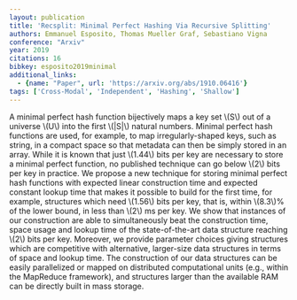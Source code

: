 ```yaml
---
layout: publication
title: 'Recsplit: Minimal Perfect Hashing Via Recursive Splitting'
authors: Emmanuel Esposito, Thomas Mueller Graf, Sebastiano Vigna
conference: "Arxiv"
year: 2019
citations: 16
bibkey: esposito2019minimal
additional_links:
  - {name: "Paper", url: 'https://arxiv.org/abs/1910.06416'}
tags: ['Cross-Modal', 'Independent', 'Hashing', 'Shallow']
---
```

A minimal perfect hash function bijectively maps a key set \\(S\\) out of a
universe \\(U\\) into the first \\(|S|\\) natural numbers. Minimal perfect hash
functions are used, for example, to map irregularly-shaped keys, such as
string, in a compact space so that metadata can then be simply stored in an
array. While it is known that just \\(1.44\\) bits per key are necessary to store a
minimal perfect function, no published technique can go below \\(2\\) bits per key
in practice. We propose a new technique for storing minimal perfect hash
functions with expected linear construction time and expected constant lookup
time that makes it possible to build for the first time, for example,
structures which need \\(1.56\\) bits per key, that is, within \\(8.3\\)% of the lower
bound, in less than \\(2\\) ms per key. We show that instances of our construction
are able to simultaneously beat the construction time, space usage and lookup
time of the state-of-the-art data structure reaching \\(2\\) bits per key.
Moreover, we provide parameter choices giving structures which are competitive
with alternative, larger-size data structures in terms of space and lookup
time. The construction of our data structures can be easily parallelized or
mapped on distributed computational units (e.g., within the MapReduce
framework), and structures larger than the available RAM can be directly built
in mass storage.
